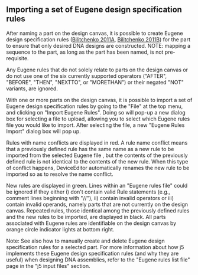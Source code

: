 ## Importing a set of Eugene design specification rules

After naming a part on the design canvas, it is possible to create Eugene design specification rules ([Bilitchenko 2011A](http://www.ncbi.nlm.nih.gov/pubmed/21559524), [Bilitchenko 2011B](http://www.ncbi.nlm.nih.gov/pubmed/21601677)) for the part to ensure that only desired DNA designs are constructed. NOTE: mapping a sequence to the part, as long as the part has been named, is not pre-requisite.

Any Eugene rules that do not solely relate to parts on the design canvas or do not use one of the six currently supported operators ("AFTER", "BEFORE", "THEN", "NEXTTO", or "MORETHAN") or their negated "NOT" variants, are ignored.

With one or more parts on the design canvas, it is possible to import a set of Eugene design specification rules by going to the "File" at the top menu, and clicking on "Import Eugene Rules". Doing so will pop-up a new dialog box for selecting a file to upload, allowing you to select which Eugene rules file you would like to import. After selecting the file, a new "Eugene Rules Import" dialog box will pop up.

Rules with name conflicts are displayed in red. A rule name conflict means that a previously defined rule has the same name as a new rule to be imported from the selected Eugene file , but the contents of the previously defined rule is not identical to the contents of the new rule. When this type of conflict happens, DeviceEditor automatically renames the new rule to be imported so as to resolve the name conflict.

New rules are displayed in green. Lines within an "Eugene rules file" could be ignored if they either i) don't contain valid Rule statements (e.g., comment lines beginning with "//"), ii) contain invalid operators or iii) contain invalid operands, namely parts that are not currently on the design canvas. Repeated rules, those identical among the previously defined rules and the new rules to be imported, are displayed in black. All parts associated with Eugene rules are identifiable on the design canvas by orange circle indicator lights at bottom right.

Note: See also how to manually create and delete Eugene design specification rules for a selected part. For more information about how j5 implements these Eugene design specification rules (and why they are useful) when designing DNA assemblies, refer to the "Eugene rules list file" page in the "j5 input files" section.